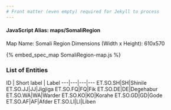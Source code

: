 ```yaml
---
# Front matter (even empty) required for Jekyll to process
---
```


#### JavaScript Alias: maps/SomaliRegion

Map Name: Somali Region
Dimensions (Width x Height): 610x570



{% embed_spec_map SomaliRegion-map.js %}

### List of Entities

ID | Short label | Label
---|---|---|---
ET.SO.SH|SH|Shinile
ET.SO.JJ|JJ|Jigjiga
ET.SO.FQ|FQ|Fik
ET.SO.DE|DE|Degehabur
ET.SO.WA|WA|Warder
ET.SO.KO|KO|Korahe
ET.SO.GD|GD|Gode
ET.SO.AF|AF|Afder
ET.SO.LI|LI|Liben